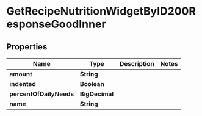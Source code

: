 

# GetRecipeNutritionWidgetByID200ResponseGoodInner


## Properties

| Name | Type | Description | Notes |
|------------ | ------------- | ------------- | -------------|
|**amount** | **String** |  |  |
|**indented** | **Boolean** |  |  |
|**percentOfDailyNeeds** | **BigDecimal** |  |  |
|**name** | **String** |  |  |



